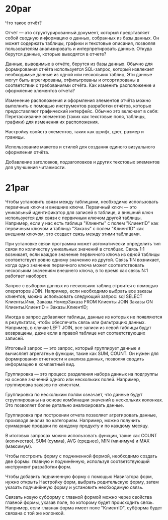 # 20par
Что такое отчёт?

   Отчёт — это структурированный документ, который представляет собой сводную информацию о данных, собранных из базы данных. Он может содержать таблицы, графики и текстовые описания, позволяя пользователям анализировать и интерпретировать данные.
Откуда берутся данные, которые выводятся в отчете?

   Данные, выводимые в отчёте, берутся из базы данных. Обычно для формирования отчёта используется SQL-запрос, который извлекает необходимые данные из одной или нескольких таблиц. Эти данные могут быть агрегированы, отфильтрованы и отсортированы в соответствии с требованиями отчёта.
Как изменить расположение и оформление элементов отчета?

   Изменение расположения и оформления элементов отчёта можно выполнить с помощью инструментов разработки отчётов, которые предоставляют графический интерфейс. Обычно это включает в себя:
Перетаскивание элементов (таких как текстовые поля, таблицы, графики) для изменения их расположения.

Настройку свойств элементов, таких как шрифт, цвет, размер и границы.

Использование макетов и стилей для создания единого визуального оформления отчёта.

Добавление заголовков, подзаголовков и других текстовых элементов для улучшения читаемости. 
# 21par
Чтобы установить связи между таблицами, необходимо использовать первичные ключи и внешние ключи. Первичный ключ — это уникальный идентификатор для записей в таблице, а внешний ключ используется для связи с первичным ключом другой таблицы. Например, если у нас есть таблица "Клиенты" с полем "КлиентID" как первичным ключом и таблица "Заказы" с полем "КлиентID" как внешним ключом, это создаст связь между этими таблицами.

При установке связи программа может автоматически определить тип связи по количеству уникальных значений в столбцах. Связь 1:1 возникает, если каждое значение первичного ключа из одной таблицы соответствует ровно одному значению из другой. Связь 1:N возникает, когда одно значение первичного ключа может соответствовать нескольким значениям внешнего ключа, в то время как связь N:1 работает наоборот.

Запрос с выбором данных из нескольких таблиц строится с помощью операторов JOIN. Например, если необходимо выбрать все заказы клиентов, можно использовать следующий запрос:
sql
SELECT Клиенты.Имя, Заказы.НомерЗаказа
FROM Клиенты
JOIN Заказы ON Клиенты.КлиентID = Заказы.КлиентID;

Иногда в запрос добавляют таблицы, данные из которых не появляются в результатах, чтобы обеспечить связь или фильтрацию данных. Например, в случае LEFT JOIN, все записи из левой таблицы будут возвращены, даже если в правой таблице нет соответствующих записей.

Итоговый запрос — это запрос, который группирует данные и вычисляет агрегатные функции, такие как SUM, COUNT. Он нужен для формирования отчетности и анализа данных, позволяя сводить информацию в компактный вид.

Группировка — это процесс разделения набора данных на подгруппы на основе значений одного или нескольких полей. Например, группировка заказов по клиентам.

Группировка по нескольким полям означает, что данные будут сгруппированы на основе комбинации значений в нескольких колонках. Это позволяет более детально анализировать данные.

Группировка при построении отчета позволяет агрегировать данные, производя анализ по категориям. Например, можно получить суммарные продажи по каждому продукту и по каждому месяцу.

В итоговых запросах можно использовать функции, такие как COUNT (количество), SUM (сумма), AVG (среднее), MIN (минимум) и MAX (максимум).

Чтобы построить форму с подчиненной формой, необходимо создать две формы: главную и подчинённую, используя соответствующий инструмент разработки форм.

Чтобы добавить подчиненную форму с помощью Навигатора форм, нужно открыть Настройку форм, выбрать родительскую форму, затем указать подчинённую форму и установить необходимую связь.

Связать новую субформу с главной формой можно через свойства главной формы, указав поле, по которому будет происходить связь. Например, если главная форма имеет поле "КлиентID", субформа будет связана с той же колонкой.
